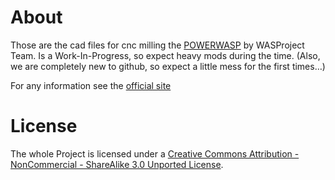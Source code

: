 # About
Those are the cad files for cnc milling the [POWERWASP](http://www.wasproject.it/w/power-wasp/) by WASProject Team.
Is a Work-In-Progress, so expect heavy mods during the time.
(Also, we are completely new to github, so expect a little mess for the first times…)

For any information see the [official site](http://www.wasproject.it/)

# License
The whole Project is licensed under a [Creative Commons Attribution - NonCommercial - ShareAlike 3.0 Unported License](https://creativecommons.org/licenses/by-nc-sa/3.0/).
